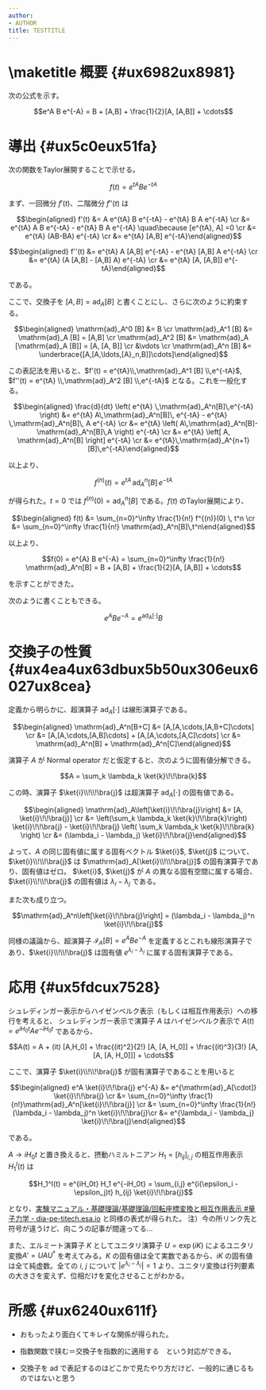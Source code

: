 ```yaml
---
author:
- AUTHOR
title: TESTTITLE
---
```


\maketitle
概要 {#ux6982ux8981}
====

次の公式を示す。

$$e^A B e^{-A} = B + [A,B] + \frac{1}{2}[A, [A,B]] + \cdots$$

導出 {#ux5c0eux51fa}
====

次の関数をTaylor展開することで示せる。

$$f(t) = e^{tA} B e^{-tA}$$

まず、一回微分 $f'(t)$、二階微分 $f''(t)$ は

$$\begin{aligned}
f'(t) &= A e^{tA} B e^{-tA} - e^{tA} B A e^{-tA} \cr
  &= e^{tA} A B e^{-tA} - e^{tA} B A e^{-tA} \quad\because [e^{tA}, A] =0 \cr
  &= e^{tA} (AB-BA) e^{-tA} \cr
  &= e^{tA} [A,B] e^{-tA}\end{aligned}$$

$$\begin{aligned}
f''(t) &= e^{tA} A [A,B] e^{-tA} - e^{tA} [A,B] A e^{-tA} \cr
  &= e^{tA} (A [A,B] - [A,B] A) e^{-tA} \cr
  &= e^{tA} [A, [A,B]] e^{-tA}\end{aligned}$$

である。

ここで、交換子を $[A,B] = \mathrm{ad}_A [B]$
と書くことにし、さらに次のように約束する。

$$\begin{aligned}
\mathrm{ad}_A^0 [B] &= B \cr
\mathrm{ad}_A^1 [B] &= \mathrm{ad}_A [B] = [A,B] \cr
\mathrm{ad}_A^2 [B] &= \mathrm{ad}_A [\mathrm{ad}_A [B]] = [A, [A, B]] \cr
&\vdots \cr
\mathrm{ad}_A^n [B] &= \underbrace{[A,[A,\ldots,[A}_n,B]]\cdots]\end{aligned}$$

この表記法を用いると、$f'(t) = e^{tA}\\,\mathrm{ad}_A^1 [B] \\,e^{-tA}$,
$f''(t) = e^{tA} \\,\mathrm{ad}_A^2 [B] \\,e^{-tA}$
となる。これを一般化する。

$$\begin{aligned}
\frac{d}{dt} \left( e^{tA} \,\mathrm{ad}_A^n[B]\,e^{-tA} \right) &= e^{tA} A\,\mathrm{ad}_A^n[B]\, e^{-tA} - e^{tA} \,\mathrm{ad}_A^n[B]\, A e^{-tA} \cr
  &= e^{tA} \left( A\,\mathrm{ad}_A^n[B]- \mathrm{ad}_A^n[B]\,A \right) e^{-tA} \cr
  &= e^{tA} \left[ A, \mathrm{ad}_A^n[B] \right] e^{-tA} \cr
  &= e^{tA}\,\mathrm{ad}_A^{n+1}[B]\,e^{-tA}\end{aligned}$$

以上より、

$$f^{(n)}(t) = e^{tA} \,\mathrm{ad}_A^n[B]\,e^{-tA}$$

が得られた。$t=0$ では $f^{(n)}(0) = \mathrm{ad}_A^n[B]$ である。$f(t)$
のTaylor展開により、

$$\begin{aligned}
f(t) &= \sum_{n=0}^\infty \frac{1}{n!} f^{(n)}(0) \, t^n \cr
  &= \sum_{n=0}^\infty \frac{1}{n!} \mathrm{ad}_A^n[B]\,t^n\end{aligned}$$

以上より、

$$f(0) = e^{A} B e^{-A} = \sum_{n=0}^\infty \frac{1}{n!} \mathrm{ad}_A^n[B] = B + [A,B] + \frac{1}{2}[A, [A,B]] + \cdots$$

を示すことができた。

次のように書くこともできる。

$$e^{A} B e^{-A} = e^{\mathrm{ad}_A [\cdot]} B$$

交換子の性質 {#ux4ea4ux63dbux5b50ux306eux6027ux8cea}
============

定義から明らかに、超演算子 $\mathrm{ad}_A[\cdot]$ は線形演算子である。

$$\begin{aligned}
\mathrm{ad}_A^n[B+C] &= [A,[A,\cdots,[A,B+C]\cdots] \cr
  &= [A,[A,\cdots,[A,B]\cdots] + [A,[A,\cdots,[A,C]\cdots] \cr
  &= \mathrm{ad}_A^n[B] + \mathrm{ad}_A^n[C]\end{aligned}$$

演算子 $A$ が Normal operator
だと仮定すると、次のように固有値分解できる。

$$A = \sum_k \lambda_k \ket{k}\!\!\bra{k}$$

この時、演算子 $\ket{i}\\!\\!\bra{j}$ は超演算子 $\mathrm{ad}_A[\cdot]$
の固有値である。

$$\begin{aligned}
\mathrm{ad}_A\left[\ket{i}\!\!\bra{j}\right] &= [A, \ket{i}\!\!\bra{j}] \cr
  &= \left(\sum_k \lambda_k \ket{k}\!\!\bra{k}\right) \ket{i}\!\!\bra{j} - \ket{i}\!\!\bra{j} \left( \sum_k \lambda_k \ket{k}\!\!\bra{k} \right) \cr
  &= (\lambda_i - \lambda_j) \ket{i}\!\!\bra{j}\end{aligned}$$

よって、$A$ の同じ固有値に属する固有ベクトル $\ket{i}$, $\ket{j}$
について、$\ket{i}\\!\\!\bra{j}$ は
$\mathrm{ad}_A[\ket{i}\\!\\!\bra{j}]$ の固有演算子であり、固有値はゼロ。
$\ket{i}$, $\ket{j}$ が $A$
の異なる固有空間に属する場合、$\ket{i}\\!\\!\bra{j}$ の固有値は
$\lambda_i - \lambda_j$ である。

また次も成り立つ。

$$\mathrm{ad}_A^n\left[\ket{i}\!\!\bra{j}\right] = (\lambda_i - \lambda_j)^n \ket{i}\!\!\bra{j}$$

同様の議論から、超演算子 $\mathcal{I}_A[B] = e^A B e^{-A}$
を定義するとこれも線形演算子であり、$\ket{i}\\!\\!\bra{j}$ は固有値
$e^{\lambda_i - \lambda_j}$ に属する固有演算子である。

応用 {#ux5fdcux7528}
====

シュレディンガー表示からハイゼンベルク表示（もしくは相互作用表示）への移行を考えると、
シュレディンガー表示で演算子 $A$ はハイゼンベルク表示で
$A(t) = e^{iH_0t} A e^{-iH_0t}$ であるから、

$$A(t) = A + (it) [A,H_0] + \frac{(it)^2}{2!} [A, [A, H_0]] + \frac{(it)^3}{3!} [A, [A, [A, H_0]]] + \cdots$$

ここで、演算子 $\ket{i}\\!\\!\bra{j}$ が固有演算子であることを用いると

$$\begin{aligned}
e^A \ket{i}\!\!\bra{j} e^{-A} &= e^{\mathrm{ad}_A[\cdot]} \ket{i}\!\!\bra{j} \cr
  &= \sum_{n=0}^\infty \frac{1}{n!}\mathrm{ad}_A^n[\ket{i}\!\!\bra{j}] \cr
  &= \sum_{n=0}^\infty \frac{1}{n!} (\lambda_i - \lambda_j)^n \ket{i}\!\!\bra{j}\cr
  &= e^{\lambda_i - \lambda_j} \ket{i}\!\!\bra{j}\end{aligned}$$

である。

$A \to i H_0 t$ と置き換えると、摂動ハミルトニアン
$H_1 = [h_{ij}]_{i,j}$ の相互作用表示 $H_1^I(t)$ は

$$H_1^I(t) = e^{iH_0t} H_1 e^{-iH_0t} = \sum_{i,j} e^{i(\epsilon_i - \epsilon_j)t} h_{ij} \ket{i}\!\!\bra{j}$$

となり、[実験マニュアル・基礎理論/基礎理論/回転座標変換と相互作用表示
\#量子力学 -
dia-pe-titech.esa.io](https://dia-pe-titech.esa.io/posts/406)
と同様の表式が得られた。
注）今の所リンク先と符号が違うけど、向こうの記事が間違ってる...

また、エルミート演算子 $K$ としてユニタリ演算子 $U=\exp(iK)$
によるユニタリ変換$A' = UAU^\dagger$ を考えてみる。$K$
の固有値は全て実数であるから、$iK$ の固有値は全て純虚数。全ての $i$, $j$
について $|e^{\lambda_i - \lambda_j}|=1$
より、ユニタリ変換は行列要素の大きさを変えず、位相だけを変化させることがわかる。

所感 {#ux6240ux611f}
====

-   おもったより面白くてキレイな関係が得られた。

-   指数関数で挟む＝交換子を指数的に適用する　という対応ができる。

-   交換子を $\mathrm{ad}$
    で表記するのはどこかで見たやり方だけど、一般的に通じるものではないと思う
